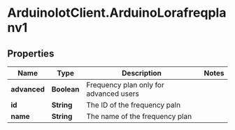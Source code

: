 # ArduinoIotClient.ArduinoLorafreqplanv1

## Properties

Name | Type | Description | Notes
------------ | ------------- | ------------- | -------------
**advanced** | **Boolean** | Frequency plan only for advanced users | 
**id** | **String** | The ID of the frequency paln | 
**name** | **String** | The name of the frequency plan | 


